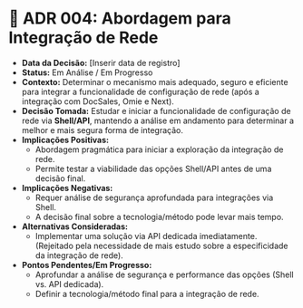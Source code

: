 # 📝 ADR 004: Abordagem para Integração de Rede

* **Data da Decisão:** [Inserir data de registro]
* **Status:** Em Análise / Em Progresso
* **Contexto:** Determinar o mecanismo mais adequado, seguro e eficiente para integrar a funcionalidade de configuração de rede (após a integração com DocSales, Omie e Next).
* **Decisão Tomada:** Estudar e iniciar a funcionalidade de configuração de rede via **Shell/API**, mantendo a análise em andamento para determinar a melhor e mais segura forma de integração.
* **Implicações Positivas:**
    * Abordagem pragmática para iniciar a exploração da integração de rede.
    * Permite testar a viabilidade das opções Shell/API antes de uma decisão final.
* **Implicações Negativas:**
    * Requer análise de segurança aprofundada para integrações via Shell.
    * A decisão final sobre a tecnologia/método pode levar mais tempo.
* **Alternativas Consideradas:**
    * Implementar uma solução via API dedicada imediatamente. (Rejeitado pela necessidade de mais estudo sobre a especificidade da integração de rede).
* **Pontos Pendentes/Em Progresso:**
    * Aprofundar a análise de segurança e performance das opções (Shell vs. API dedicada).
    * Definir a tecnologia/método final para a integração de rede.